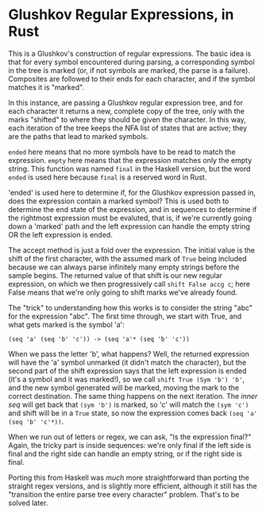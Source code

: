 # Glushkov Regular Expressions, in Rust

This is a Glushkov's construction of regular expressions. The basic idea
is that for every symbol encountered during parsing, a corresponding
symbol in the tree is marked (or, if not symbols are marked, the parse
is a failure).  Composites are followed to their ends for each
character, and if the symbol matches it is "marked".

In this instance, are passing a Glushkov regular expression tree, and
for each character it returns a new, complete copy of the tree, only
with the marks "shifted" to where they should be given the character.
In this way, each iteration of the tree keeps the NFA list of states
that are active; they are the paths that lead to marked symbols.

`ended` here means that no more symbols have to be read to match the
expression.  `empty` here means that the expression matches only the
empty string.  This function was named `final` in the Haskell version,
but the word `ended` is used here because `final` is a reserved word in
Rust.

'ended' is used here to determine if, for the Glushkov expression
passed in, does the expression contain a marked symbol?  This is
used both to determine the end state of the expression, and in
sequences to determine if the rightmost expression must be evaluted,
that is, if we're currently going down a 'marked' path and the left
expression can handle the empty string OR the left expression is
ended.

The accept method is just a fold over the expression.  The initial
value is the shift of the first character, with the assumed mark of
`True` being included because we can always parse infinitely many
empty strings before the sample begins.  The returned value of that
shift is our new regular expression, on which we then progressively
call `shift False accg c`; here False means that we're only going to
shift marks we've already found.

The "trick" to understanding how this works is to consider the string
"abc" for the expression "abc".  The first time through, we start with
True, and what gets marked is the symbol 'a':

`(seq 'a' (seq 'b' 'c')) -> (seq 'a'* (seq 'b' 'c'))`

When we pass the letter 'b', what happens?  Well, the returned
expression will have the 'a' symbol unmarked (it didn't match the
character), but the second part of the shift expression says that the
left expression is ended (it's a symbol and it was marked!), so we call
`shift True (Sym 'b') 'b'`, and the new symbol generated will be marked,
moving the mark to the correct destination.  The same thing happens on
the next iteration.  The *inner seq* will get back that `(sym 'b')` is
marked, so 'c' will match the `(sym 'c')` and shift will be in a `True`
state, so now the expression comes back `(seq 'a' (seq 'b' 'c'*))`.  

When we run out of letters or regex, we can ask, "Is the expression
final?"  Again, the tricky part is inside sequences: we're only final if
the left side is final and the right side can handle an empty string, or
if the right side is final.

Porting this from Haskell was *much* more straightforward than porting 
the straight regex versions, and is slightly more efficient, although 
it still has the "transition the entire parse tree every character" 
problem.  That's to be solved later.

